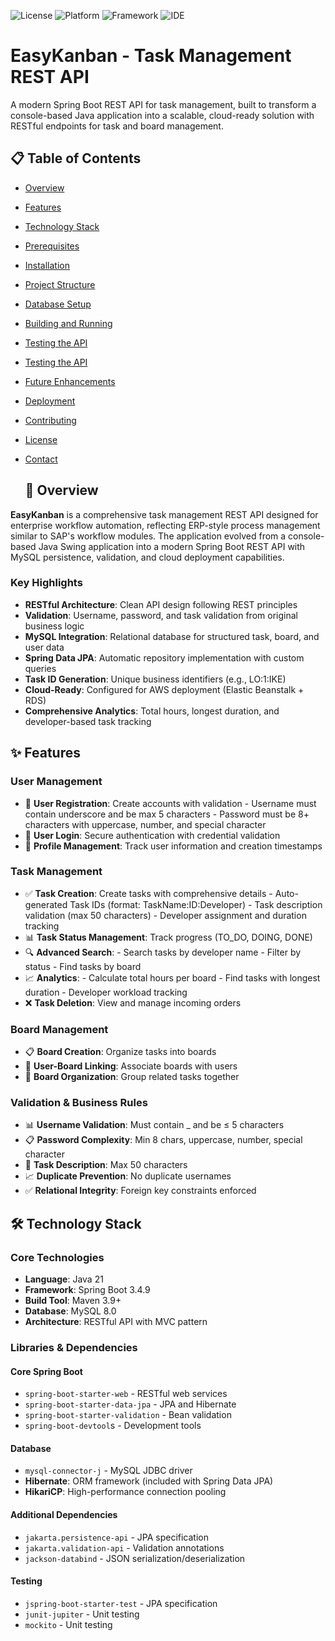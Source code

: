 ![License](https://img.shields.io/badge/license-MIT-blue.svg)
![Platform](https://img.shields.io/badge/platform-Java%2021-red.svg)
![Framework](https://img.shields.io/badge/framework-Spring%20Boot-green.svg)
![IDE](https://img.shields.io/badge/IDE-NetBeans-orange.svg)
# EasyKanban - Task Management REST API
A modern Spring Boot REST API for task management, built to transform a console-based Java application into a scalable, cloud-ready solution with RESTful endpoints for task and board management.

## 📋 Table of Contents

- [Overview](#overview)
- [Features](#features)
- [Technology Stack](#technology-stack)
- [Prerequisites](#prerequisites)
- [Installation](#installation)
- [Project Structure](#project-structure)
- [Database Setup](#firebase-setup)
- [Building and Running](#building-and-running)
- [Testing the API](#user-roles)
- [Testing the API](#app-features-by-role)
- [Future Enhancements](#screenshots)
- [Deployment](#contributing)
- [Contributing](#contributing)
- [License](#license)
- [Contact](#contact)

  ## 🎯 Overview
**EasyKanban** is a comprehensive task management REST API designed for enterprise workflow automation, reflecting ERP-style process management similar to SAP's workflow modules. The application evolved from a console-based Java Swing application into a modern Spring Boot REST API with MySQL persistence, validation, and cloud deployment capabilities.

### Key Highlights

- **RESTful Architecture**: Clean API design following REST principles
- **Validation**: Username, password, and task validation from original business logic
- **MySQL Integration**: Relational database for structured task, board, and user data
- **Spring Data JPA**: Automatic repository implementation with custom queries
- **Task ID Generation**: Unique business identifiers (e.g., LO:1:IKE)
- **Cloud-Ready**: Configured for AWS deployment (Elastic Beanstalk + RDS)
- **Comprehensive Analytics**: Total hours, longest duration, and developer-based task tracking

## ✨ Features

### User Management
- 🔐 **User Registration**: Create accounts with validation
      - Username must contain underscore and be max 5 characters
      - Password must be 8+ characters with uppercase, number, and special character
- 🔑 **User Login**: Secure authentication with credential validation
- 👤 **Profile Management**: Track user information and creation timestamps

### Task Management

- ✅ **Task Creation**: Create tasks with comprehensive details
      - Auto-generated Task IDs (format: TaskName:ID:Developer)
      - Task description validation (max 50 characters)
      - Developer assignment and duration tracking
- 📊 **Task Status Management**: Track progress (TO_DO, DOING, DONE)
- 🔍 **Advanced Search**:
      - Search tasks by developer name
      - Filter by status
      - Find tasks by board
- 📈 **Analytics**:
      - Calculate total hours per board
      - Find tasks with longest duration
      - Developer workload tracking
- ❌ **Task Deletion**: View and manage incoming orders

### Board Management
- 📋 **Board Creation**: Organize tasks into boards
- 👥 **User-Board Linking**: Associate boards with users
- 📁 **Board Organization**: Group related tasks together

###  Validation & Business Rules
- 📊 **Username Validation**: Must contain _ and be ≤ 5 characters
- 📋 **Password Complexity**: Min 8 chars, uppercase, number, special character
- 🎯 **Task Description**: Max 50 characters
- 📈 **Duplicate Prevention**: No duplicate usernames
- ✅ **Relational Integrity**: Foreign key constraints enforced


## 🛠 Technology Stack

### Core Technologies
- **Language**: Java 21
- **Framework**: Spring Boot 3.4.9
- **Build Tool**: Maven 3.9+
- **Database**: MySQL 8.0
- **Architecture**: RESTful API with MVC pattern

### Libraries & Dependencies

#### Core Spring Boot

- `spring-boot-starter-web` - RESTful web services
- `spring-boot-starter-data-jpa` - JPA and Hibernate
- `spring-boot-starter-validation` - Bean validation
- `spring-boot-devtool`s - Development tools

#### Database

- `mysql-connector-j` - MySQL JDBC driver
- **Hibernate**: ORM framework (included with Spring Data JPA)
- **HikariCP**: High-performance connection pooling

#### Additional Dependencies

- `jakarta.persistence-api` - JPA specification
- `jakarta.validation-api` - Validation annotations
- `jackson-databind` - JSON serialization/deserialization
  
#### Testing

- `jspring-boot-starter-test` - JPA specification
- `junit-jupiter` - Unit testing
- `mockito` - Unit testing
